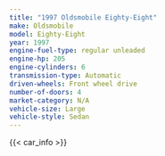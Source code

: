 ```yaml
---
title: "1997 Oldsmobile Eighty-Eight"
make: Oldsmobile
model: Eighty-Eight
year: 1997
engine-fuel-type: regular unleaded
engine-hp: 205
engine-cylinders: 6
transmission-type: Automatic
driven-wheels: Front wheel drive
number-of-doors: 4
market-category: N/A
vehicle-size: Large
vehicle-style: Sedan
---
```


{{< car_info >}}
